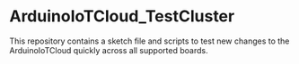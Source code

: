 # ArduinoIoTCloud_TestCluster
This repository contains a sketch file and scripts to test new changes to the ArduinoIoTCloud quickly across all supported boards.
